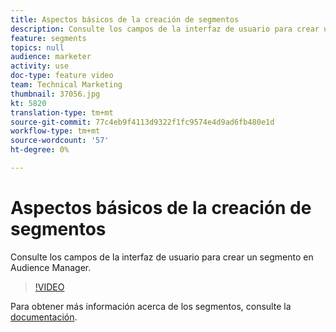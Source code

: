 ```yaml
---
title: Aspectos básicos de la creación de segmentos
description: Consulte los campos de la interfaz de usuario para crear un segmento en Audience Manager.
feature: segments
topics: null
audience: marketer
activity: use
doc-type: feature video
team: Technical Marketing
thumbnail: 37056.jpg
kt: 5820
translation-type: tm+mt
source-git-commit: 77c4eb9f4113d9322f1fc9574e4d9ad6fb480e1d
workflow-type: tm+mt
source-wordcount: '57'
ht-degree: 0%

---
```



# Aspectos básicos de la creación de segmentos

Consulte los campos de la interfaz de usuario para crear un segmento en Audience Manager.

>[!VIDEO](https://video.tv.adobe.com/v/37056/?quality=12&learn=on)

Para obtener más información acerca de los segmentos, consulte la [documentación](https://docs.adobe.com/content/help/en/audience-manager/user-guide/features/segments/segments-purpose.html).
